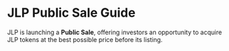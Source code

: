 # JLP Public Sale Guide

JLP is launching a **Public Sale**, offering investors an opportunity to acquire JLP tokens at the best possible price before its listing.
